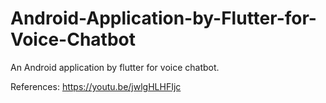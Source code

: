 # Android-Application-by-Flutter-for-Voice-Chatbot
An Android application by flutter for voice chatbot.

References:
https://youtu.be/jwlgHLHFIjc

